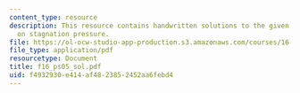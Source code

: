 ```yaml
---
content_type: resource
description: This resource contains handwritten solutions to the given problem set
  on stagnation pressure.
file: https://ol-ocw-studio-app-production.s3.amazonaws.com/courses/16-01-unified-engineering-i-ii-iii-iv-fall-2005-spring-2006/f4932930e414af4823852452aa6febd4_f16_ps05_sol.pdf
file_type: application/pdf
resourcetype: Document
title: f16_ps05_sol.pdf
uid: f4932930-e414-af48-2385-2452aa6febd4
---
```

